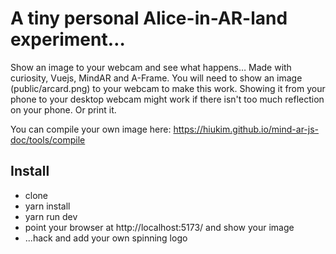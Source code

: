 # A tiny personal Alice-in-AR-land experiment…

Show an image to your webcam and see what happens… Made with curiosity, Vuejs, MindAR and A-Frame.
You will need to show an image (public/arcard.png) to your webcam to make this work.
Showing it from your phone to your desktop webcam might work if there isn't too much reflection on your phone. Or print it.

You can compile your own image here: https://hiukim.github.io/mind-ar-js-doc/tools/compile

## Install

- clone
- yarn install
- yarn run dev
- point your browser at http://localhost:5173/ and show your image
- ...hack and add your own spinning logo
